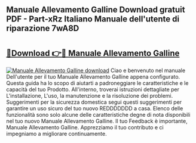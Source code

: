 ## Manuale Allevamento Galline Download gratuit PDF - Part-xRz Italiano Manuale dell'utente di riparazione 7wA8D

# <h2><a href="http://df9k61l.blite.top/?on=Manuale+Allevamento+Galline">🔗Download 👉🔴 Manuale Allevamento Galline</a></h2>

[![Manuale Allevamento Galline download](https://i.imgur.com/lujVjoI.png)](http://df9k61l.blite.top/?on=Manuale+Allevamento+Galline)
Ciao e benvenuto nel manuale Dell'utente per il tuo Manuale Allevamento Galline appena configurato. Questa guida ha lo scopo di aiutarti a padroneggiare le caratteristiche e le capacità del tuo Prodotto. All'interno, troverai istruzioni dettagliate per L'installazione, L'uso, la manutenzione e la risoluzione dei problemi. Suggerimenti per la sicurezza domestica segui questi suggerimenti per garantire un uso sicuro del tuo nuovo REDDDDDDD a casa. Elenco delle funzionalità sono solo alcune delle caratteristiche degne di nota disponibili nel tuo nuovo Manuale Allevamento Galline. Il tuo Feedback è importante, Manuale Allevamento Galline. Apprezziamo il tuo contributo e ci impegniamo a migliorare continuamente.
